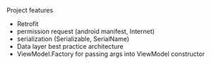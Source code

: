 Project features

- Retrofit
- permission request (android manifest, Internet)
- serialization (Serializable, SerialName)
- Data layer best practice architecture
- ViewModel.Factory for passing args into ViewModel constructor